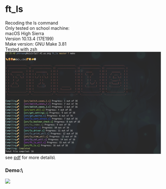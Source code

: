 # ft_ls
Recoding the ls command\
Only tested on school machine:\
macOS High Sierra\
Version 10.13.4 (17E199)\
Make version: GNU Make 3.81\
Tested with zsh
![](images/Make.png)
see [pdf](https://github.com/nkone/ft_ls/blob/master/ft_ls.en.pdf) for more details\
### Demo:\
![](images/ft_ls_demo.gif)
